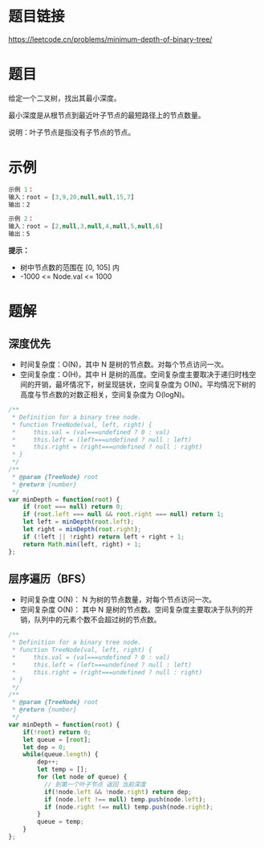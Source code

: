 
# 题目链接

https://leetcode.cn/problems/minimum-depth-of-binary-tree/

# 题目

给定一个二叉树，找出其最小深度。

最小深度是从根节点到最近叶子节点的最短路径上的节点数量。

说明：叶子节点是指没有子节点的节点。

# 示例

```js
示例 1：
输入：root = [3,9,20,null,null,15,7]
输出：2

示例 2：
输入：root = [2,null,3,null,4,null,5,null,6]
输出：5

```

**提示：**

- 树中节点数的范围在 [0, 105] 内
- -1000 <= Node.val <= 1000

# 题解

## 深度优先

- 时间复杂度：O(N)，其中 N 是树的节点数。对每个节点访问一次。
- 空间复杂度：O(H)，其中 H 是树的高度。空间复杂度主要取决于递归时栈空间的开销，最坏情况下，树呈现链状，空间复杂度为 O(N)。平均情况下树的高度与节点数的对数正相关，空间复杂度为 O(logN)。

```js
/**
 * Definition for a binary tree node.
 * function TreeNode(val, left, right) {
 *     this.val = (val===undefined ? 0 : val)
 *     this.left = (left===undefined ? null : left)
 *     this.right = (right===undefined ? null : right)
 * }
 */
/**
 * @param {TreeNode} root
 * @return {number}
 */
var minDepth = function(root) {
    if (root === null) return 0;
    if (root.left === null && root.right === null) return 1;
    let left = minDepth(root.left);
    let right = minDepth(root.right);
    if (!left || !right) return left + right + 1;
    return Math.min(left, right) + 1;
};
```

## 层序遍历（BFS）

- 时间复杂度 O(N)： N 为树的节点数量，对每个节点访问一次。
- 空间复杂度 O(N)： 其中 N 是树的节点数。空间复杂度主要取决于队列的开销，队列中的元素个数不会超过树的节点数。

```js
/**
 * Definition for a binary tree node.
 * function TreeNode(val, left, right) {
 *     this.val = (val===undefined ? 0 : val)
 *     this.left = (left===undefined ? null : left)
 *     this.right = (right===undefined ? null : right)
 * }
 */
/**
 * @param {TreeNode} root
 * @return {number}
 */
var minDepth = function(root) {
    if(!root) return 0;
    let queue = [root];
    let dep = 0;
    while(queue.length) {
        dep++;
        let temp = [];
        for (let node of queue) {
          // 到第一个叶子节点 返回 当前深度 
          if(!node.left && !node.right) return dep;
          if (node.left !== null) temp.push(node.left);
          if (node.right !== null) temp.push(node.right);
        }
        queue = temp;
    }
};
```
